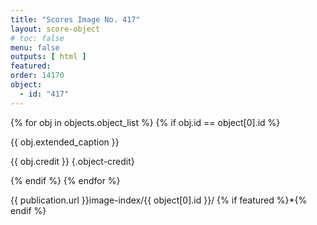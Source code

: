 ```yaml
---
title: "Scores Image No. 417"
layout: score-object
# toc: false
menu: false
outputs: [ html ]
featured: 
order: 14170
object:
  - id: "417"
---
```


{% for obj in objects.object_list %}
{% if obj.id == object[0].id %}

{{ obj.extended_caption }}

{{ obj.credit }} {.object-credit}

{% endif %}
{% endfor %}

<div class="object-credit object-url is-print-only">

{{ publication.url }}image-index/{{ object[0].id }}/ {% if featured %}*{% endif %}

</div>

